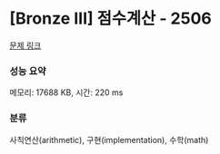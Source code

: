 # [Bronze III] 점수계산 - 2506 

[문제 링크](https://www.acmicpc.net/problem/2506) 

### 성능 요약

메모리: 17688 KB, 시간: 220 ms

### 분류

사칙연산(arithmetic), 구현(implementation), 수학(math)

